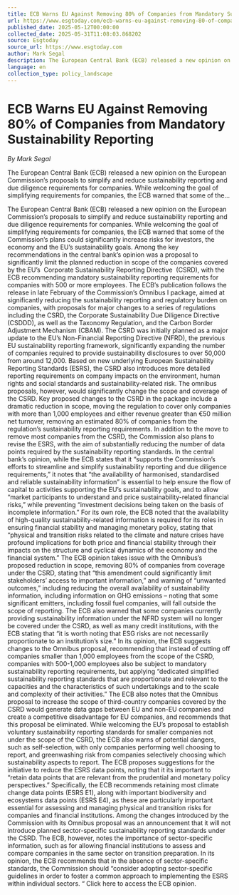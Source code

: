 ```yaml
---
title: ECB Warns EU Against Removing 80% of Companies from Mandatory Sustainability Reporting
url: https://www.esgtoday.com/ecb-warns-eu-against-removing-80-of-companies-from-mandatory-sustainability-reporting/
published_date: 2025-05-12T00:00:00
collected_date: 2025-05-31T11:08:03.868202
source: Esgtoday
source_url: https://www.esgtoday.com
author: Mark Segal
description: The European Central Bank (ECB) released a new opinion on the European Commission’s proposals to simplify and reduce sustainability reporting and due diligence requirements for companies. While welcoming the goal of simplifying requirements for companies, the ECB warned that some of the...
language: en
collection_type: policy_landscape
---
```


# ECB Warns EU Against Removing 80% of Companies from Mandatory Sustainability Reporting

*By Mark Segal*

The European Central Bank (ECB) released a new opinion on the European Commission’s proposals to simplify and reduce sustainability reporting and due diligence requirements for companies. While welcoming the goal of simplifying requirements for companies, the ECB warned that some of the...

The European Central Bank (ECB) released a new opinion on the European Commission’s proposals to simplify and reduce sustainability reporting and due diligence requirements for companies. While welcoming the goal of simplifying requirements for companies, the ECB warned that some of the Commission’s plans could significantly increase risks for investors, the economy and the EU’s sustainability goals. 
 Among the key recommendations in the central bank’s opinion was a proposal to significantly limit the planned reduction in scope of the companies covered by the EU’s  Corporate Sustainability Reporting Directive  (CSRD), with the ECB recommending mandatory sustainability reporting requirements for companies with 500 or more employees. 
 The ECB’s publication follows the release in late February of the Commission’s Omnibus I package, aimed at significantly reducing the sustainability reporting and regulatory burden on companies, with proposals for major changes to a series of regulations including the CSRD, the Corporate Sustainability Due Diligence Directive (CSDDD), as well as the Taxonomy Regulation, and the Carbon Border Adjustment Mechanism (CBAM). 
 The CSRD was initially planned as a major update to the EU’s Non-Financial Reporting Directive (NFRD), the previous EU sustainability reporting framework, significantly expanding the number of companies required to provide sustainability disclosures to over 50,000 from around 12,000. Based on new underlying European Sustainability Reporting Standards (ESRS), the CSRD also introduces more detailed reporting requirements on company impacts on the environment, human rights and social standards and sustainability-related risk. 
 The omnibus proposals, however, would significantly change the scope and coverage of the CSRD. Key proposed changes to the CSRD in the package include a dramatic reduction in scope, moving the regulation to cover only companies with more than 1,000 employees and either revenue greater than €50 million net turnover, removing an estimated 80% of companies from the regulation’s sustainability reporting requirements. In addition to the move to remove most companies from the CSRD, the Commission also plans to revise the ESRS, with the aim of substantially reducing the number of data points required by the sustainability reporting standards. 
 In the central bank’s opinion, while the ECB states that it “supports the Commission’s efforts to streamline and simplify sustainability reporting and due diligence requirements,” it notes that “the availability of harmonised, standardised and reliable sustainability information” is essential to help ensure the flow of capital to activities supporting the EU’s sustainability goals, and to allow “market participants to understand and price sustainability-related financial risks,” while preventing “investment decisions being taken on the basis of incomplete information.” 
 For its own role, the ECB noted that the availability of high-quality sustainability-related information is required for its roles in ensuring financial stability and managing monetary policy, stating that “physical and transition risks related to the climate and nature crises have profound implications for both price and financial stability through their impacts on the structure and cyclical dynamics of the economy and the financial system.” 
 The ECB opinion takes issue with the Omnibus’s proposed reduction in scope, removing 80% of companies from coverage under the CSRD, stating that “this amendment could significantly limit stakeholders’ access to important information,” and warning of “unwanted outcomes,” including reducing the overall availability of sustainability information, including information on GHG emissions – noting that some significant emitters, including fossil fuel companies, will fall outside the scope of reporting. The ECB also warned that some companies currently providing sustainability information under the NFRD system will no longer be covered under the CSRD, as well as many credit institutions, with the ECB stating that “it is worth noting that ESG risks are not necessarily proportionate to an institution’s size.” 
 In its opinion, the ECB suggests changes to the Omnibus proposal, recommending that instead of cutting off companies smaller than 1,000 employees from the scope of the CSRD, companies with 500-1,000 employees also be subject to mandatory sustainability reporting requirements, but applying “dedicated simplified sustainability reporting standards that are proportionate and relevant to the capacities and the characteristics of such undertakings and to the scale and complexity of their activities.” 
 The ECB also notes that the Omnibus proposal to increase the scope of third-country companies covered by the CSRD would generate data gaps between EU and non-EU companies and create a competitive disadvantage for EU companies, and recommends that this proposal be eliminated. 
 While welcoming the EU’s proposal to establish voluntary sustainability reporting standards for smaller companies not under the scope of the CSRD, the ECB also warns of potential dangers, such as self-selection, with only companies performing well choosing to report, and greenwashing risk from companies selectively choosing which sustainability aspects to report. 
 The ECB proposes suggestions for the initiative to reduce the ESRS data points, noting that it its important to “retain data points that are relevant from the prudential and monetary policy perspectives.” Specifically, the ECB recommends retaining most climate change data points (ESRS E1), along with important biodiversity and ecosystems data points (ESRS E4), as these are particularly important essential for assessing and managing physical and transition risks for companies and financial institutions. 
 Among the changes introduced by the Commission with its Omnibus proposal was an announcement that it will not introduce planned sector-specific sustainability reporting standards under the CSRD. The ECB, however, notes the importance of sector-specific information, such as for allowing financial institutions to assess and compare companies in the same sector on transition preparation. In its opinion, the ECB recommends that in the absence of sector-specific standards, the Commission should “consider adopting sector-specific guidelines in order to foster a common approach to implementing the ESRS within individual sectors. “ 
 Click here to access the ECB opinion.